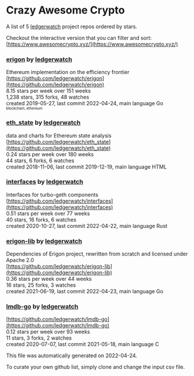 # Crazy Awesome Crypto
A list of 5 [ledgerwatch](https://github.com/ledgerwatch) project repos ordered by stars.  

Checkout the interactive version that you can filter and sort: 
[https://www.awesomecrypto.xyz/](https://www.awesomecrypto.xyz/)  


### [erigon](https://github.com/ledgerwatch/erigon) by [ledgerwatch](https://github.com/ledgerwatch)  
Ethereum implementation on the efficiency frontier  
[https://github.com/ledgerwatch/erigon](https://github.com/ledgerwatch/erigon)  
8.15 stars per week over 151 weeks  
1,238 stars, 315 forks, 48 watches  
created 2019-05-27, last commit 2022-04-24, main language Go  
<sub><sup>blockchain, ethereum</sup></sub>


### [eth_state](https://github.com/ledgerwatch/eth_state) by [ledgerwatch](https://github.com/ledgerwatch)  
data and charts for Ethereum state analysis  
[https://github.com/ledgerwatch/eth_state](https://github.com/ledgerwatch/eth_state)  
0.24 stars per week over 180 weeks  
44 stars, 6 forks, 6 watches  
created 2018-11-06, last commit 2019-12-19, main language HTML  


### [interfaces](https://github.com/ledgerwatch/interfaces) by [ledgerwatch](https://github.com/ledgerwatch)  
Interfaces for turbo-geth components  
[https://github.com/ledgerwatch/interfaces](https://github.com/ledgerwatch/interfaces)  
0.51 stars per week over 77 weeks  
40 stars, 16 forks, 6 watches  
created 2020-10-27, last commit 2022-04-22, main language Rust  


### [erigon-lib](https://github.com/ledgerwatch/erigon-lib) by [ledgerwatch](https://github.com/ledgerwatch)  
Dependencies of Erigon project, rewritten from scratch and licensed under Apache 2.0  
[https://github.com/ledgerwatch/erigon-lib](https://github.com/ledgerwatch/erigon-lib)  
0.36 stars per week over 44 weeks  
16 stars, 25 forks, 3 watches  
created 2021-06-19, last commit 2022-04-23, main language Go  


### [lmdb-go](https://github.com/ledgerwatch/lmdb-go) by [ledgerwatch](https://github.com/ledgerwatch)  
  
[https://github.com/ledgerwatch/lmdb-go](https://github.com/ledgerwatch/lmdb-go)  
0.12 stars per week over 93 weeks  
11 stars, 3 forks, 2 watches  
created 2020-07-07, last commit 2021-05-18, main language C  


This file was automatically generated on 2022-04-24.  

To curate your own github list, simply clone and change the input csv file.  